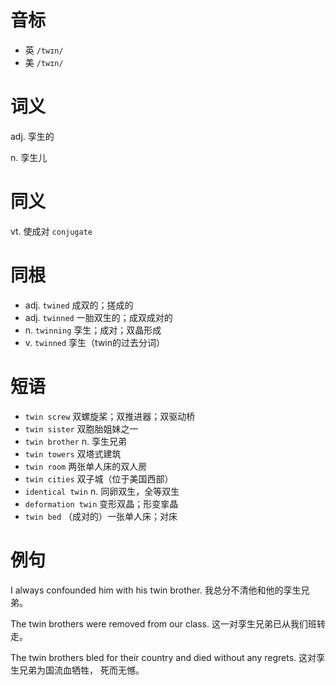 # 音标

- 英 `/twɪn/`
- 美 `/twɪn/`

# 词义

adj. 孪生的


n. 孪生儿


# 同义

vt. 使成对
`conjugate`

# 同根

- adj. `twined` 成双的；搓成的
- adj. `twinned` 一胎双生的；成双成对的
- n. `twinning` 孪生；成对；双晶形成
- v. `twinned` 孪生（twin的过去分词）

# 短语

- `twin screw` 双螺旋桨；双推进器；双驱动桥
- `twin sister` 双胞胎姐妹之一
- `twin brother` n. 孪生兄弟
- `twin towers` 双塔式建筑
- `twin room` 两张单人床的双人房
- `twin cities` 双子城（位于美国西部）
- `identical twin` n. 同卵双生，全等双生
- `deformation twin` 变形双晶；形变挛晶
- `twin bed` （成对的）一张单人床；对床

# 例句

I always confounded him with his twin brother.
我总分不清他和他的孪生兄弟。

The twin brothers were removed from our class.
这一对孪生兄弟已从我们班转走。

The twin brothers bled for their country and died without any regrets.
这对孪生兄弟为国流血牺牲， 死而无憾。


